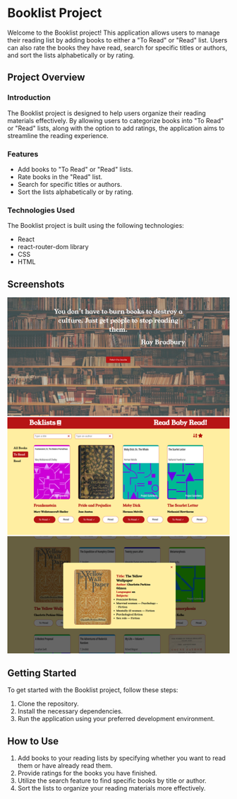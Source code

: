 # Booklist Project

Welcome to the Booklist project! This application allows users to manage their reading list by adding books to either a "To Read" or "Read" list. Users can also rate the books they have read, search for specific titles or authors, and sort the lists alphabetically or by rating.

## Project Overview

### Introduction

The Booklist project is designed to help users organize their reading materials effectively. By allowing users to categorize books into "To Read" or "Read" lists, along with the option to add ratings, the application aims to streamline the reading experience.

### Features

- Add books to "To Read" or "Read" lists.
- Rate books in the "Read" list.
- Search for specific titles or authors.
- Sort the lists alphabetically or by rating.

### Technologies Used

The Booklist project is built using the following technologies:

- React
- react-router-dom library
- CSS
- HTML

## Screenshots

![Home page](src/assets/booklist-1.png)
![To Read list](src/assets/booklist-2.png)
![Modal window](src/assets/booklist-3.png)

## Getting Started

To get started with the Booklist project, follow these steps:

1. Clone the repository.
2. Install the necessary dependencies.
3. Run the application using your preferred development environment.

## How to Use

1. Add books to your reading lists by specifying whether you want to read them or have already read them.
2. Provide ratings for the books you have finished.
3. Utilize the search feature to find specific books by title or author.
4. Sort the lists to organize your reading materials more effectively.